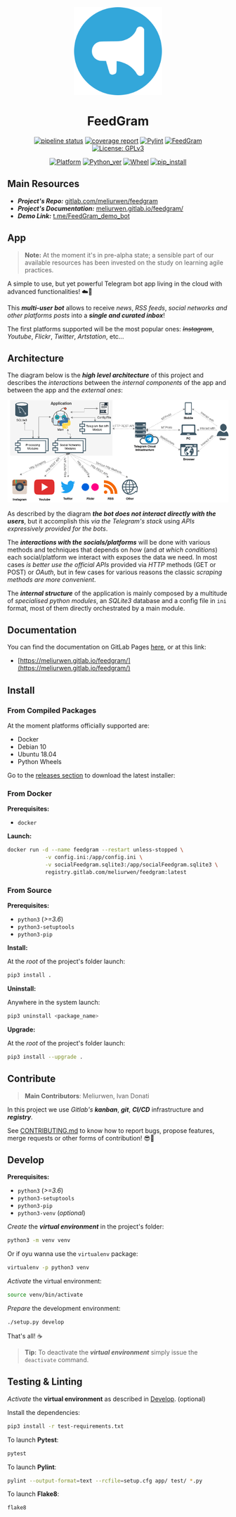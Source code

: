 <div align="center">
<img src=".gitlab/img/feedgram_logo.png" alt="feedgram Logo" width="200" >

# FeedGram

[![pipeline status](https://gitlab.com/meliurwen/feedgram/badges/master/pipeline.svg)](https://gitlab.com/meliurwen/feedgram/commits/master) [![coverage report](https://gitlab.com/meliurwen/feedgram/badges/master/coverage.svg)](https://gitlab.com/meliurwen/feedgram/commits/master) [![Pylint](https://gitlab.com/meliurwen/feedgram/-/jobs/artifacts/master/raw/pylint/pylint.svg?job=pylint)](https://gitlab.com/meliurwen/feedgram/-/jobs/artifacts/master/raw/pylint/pylint.log?job=pylint) [![FeedGram](https://gitlab.com/meliurwen/feedgram/-/jobs/artifacts/master/raw/pylint/app_version.svg?job=pylint)](https://gitlab.com/meliurwen/feedgram/-/jobs/artifacts/master/raw/pylint/app_version.svg?job=pylint) [![License: GPLv3](https://img.shields.io/badge/License-GPLv3-blue.svg)](https://gitlab.com/meliurwen/feedgram/blob/master/LICENSE)

[![Platform](https://gitlab.com/meliurwen/feedgram/-/jobs/artifacts/master/raw/pylint/plaform.svg?job=pylint)](https://gitlab.com/meliurwen/feedgram/-/jobs/artifacts/master/raw/pylint/plaform.svg?job=pylint) [![Python_ver](https://gitlab.com/meliurwen/feedgram/-/jobs/artifacts/master/raw/pylint/python_ver.svg?job=pylint)](https://gitlab.com/meliurwen/feedgram/-/jobs/artifacts/master/raw/pylint/python_ver.svg?job=pylint) [![Wheel](https://gitlab.com/meliurwen/feedgram/-/jobs/artifacts/master/raw/pylint/wheel.svg?job=pylint)](https://gitlab.com/meliurwen/feedgram/-/jobs/artifacts/master/raw/pylint/wheel.svg?job=pylint) [![pip_install](https://gitlab.com/meliurwen/feedgram/-/jobs/artifacts/master/raw/pylint/pip_install.svg?job=pylint)](https://gitlab.com/meliurwen/feedgram/-/jobs/artifacts/master/raw/pylint/pip_install.svg?job=pylint)

</div>

## Main Resources

+ **_Project's Repo:_** [gitlab.com/meliurwen/feedgram](https://gitlab.com/meliurwen/feedgram)
+ **_Project's Documentation:_** [meliurwen.gitlab.io/feedgram/](https://meliurwen.gitlab.io/feedgram/)
+ **_Demo Link:_** [t.me/FeedGram_demo_bot](https://t.me/FeedGram_demo_bot)

## App

> **Note:** At the moment it's in pre-alpha state; a sensible part of our available resources has been invested on the study on learning agile practices.

A simple to use, but yet powerful Telegram bot app living in the cloud with advanced functionalities! ☁️💪

This **_multi-user bot_** allows to receive _news_, _RSS feeds_, _social networks and other platforms posts_ into a **_single and curated inbox_**!

The first platforms supported will be the most popular ones: ~~_Instagram_~~, _Youtube_, _Flickr_, _Twitter_, _Artstation_, etc...

## Architecture

The diagram below is the **_high level architecture_** of this project and describes the _interactions_ between the _internal components_ of the app and between the app and the _external ones_:

![High Level Architecture](.gitlab/img/architecture_high_level.png)

As described by the diagram **_the bot does not interact directly with the users_**, but it accomplish this _via the Telegram's stack_ using _APIs expressively provided for the bots_.

The **_interactions with the socials/platforms_** will be done with various methods and techniques that depends on _how_ (and _at which conditions_) each social/platform we interact with exposes the data we need. In most cases _is better use the official APIs_ provided via _HTTP_ methods (GET or POST) or _OAuth_, but in few cases for various reasons the classic _scraping methods are more convenient_.

The **_internal structure_** of the application is mainly composed by a multitude of _specialised python modules_, an _SQLite3_ database and a config file in `ini` format, most of them directly orchestrated by a main module.

## Documentation

You can find the documentation on GitLab Pages [here](https://meliurwen.gitlab.io/feedgram/), or at this link:

+ [https://meliurwen.gitlab.io/feedgram/](https://meliurwen.gitlab.io/feedgram/)

## Install

### From Compiled Packages

At the moment platforms officially supported are:

+ Docker
+ Debian 10
+ Ubuntu 18.04
+ Python Wheels

Go to the [releases section](https://gitlab.com/meliurwen/feedgram/-/releases) to download the latest installer:

### From Docker

**Prerequisites:**

+ `docker`

**Launch:**

```sh
docker run -d --name feedgram --restart unless-stopped \
            -v config.ini:/app/config.ini \
            -v socialFeedgram.sqlite3:/app/socialFeedgram.sqlite3 \
            registry.gitlab.com/meliurwen/feedgram:latest
```

### From Source

**Prerequisites:**

+ `python3` (_>=3.6_)
+ `python3-setuptools`
+ `python3-pip`

**Install:**

At the _root_ of the project's folder launch:

```sh
pip3 install .
```

**Uninstall:**

Anywhere in the system launch:

```sh
pip3 uninstall <package_name>
```

**Upgrade:**

At the _root_ of the project's folder launch:

```sh
pip3 install --upgrade .
```

## Contribute

> **Main Contributors**: Meliurwen, Ivan Donati

In this project we use _Gitlab's_ **_kanban_**, **_git_**, **_CI/CD_** infrastructure and **_registry_**.

See [CONTRIBUTING.md](CONTRIBUTING.md) to know how to report bugs, propose features, merge requests or other forms of contribution! 😎🚀

## Develop

**Prerequisites:**

+ `python3` (_>=3.6_)
+ `python3-setuptools`
+ `python3-pip`
+ `python3-venv` (_optional_)

_Create_ the **_virtual environment_** in the project's folder:

```sh
python3 -m venv venv
```

Or if oyu wanna use the `virtualenv` package:

```sh
virtualenv -p python3 venv
```

_Activate_ the virtual environment:

```sh
source venv/bin/activate
```

_Prepare_ the development environment:

```sh
./setup.py develop
```

That's all! ☕️

> **Tip:** To deactivate the **_virtual environment_** simply issue the `deactivate` command.

## Testing & Linting

_Activate_ the **virtual environment** as described in [Develop](##Develop). (optional)

Install the dependencies:

```sh
pip3 install -r test-requirements.txt
```

To launch **Pytest**:

```sh
pytest
```

To launch **Pylint**:

```sh
pylint --output-format=text --rcfile=setup.cfg app/ test/ *.py
```

To launch **Flake8**:

```sh
flake8
```
